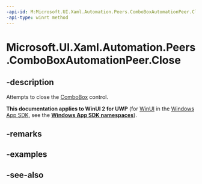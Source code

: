 ```yaml
---
-api-id: M:Microsoft.UI.Xaml.Automation.Peers.ComboBoxAutomationPeer.Close
-api-type: winrt method
---
```


<!-- Method syntax
public void Close()
-->

# Microsoft.UI.Xaml.Automation.Peers.ComboBoxAutomationPeer.Close

## -description
Attempts to close the [ComboBox](../microsoft.ui.xaml.controls/combobox.md) control.

**This documentation applies to WinUI 2 for UWP** (for [WinUI](/windows/apps/winui/winui3/) in the [Windows App SDK](/windows/apps/windows-app-sdk/), see the **[Windows App SDK namespaces](/windows/windows-app-sdk/api/winrt/)**).

## -remarks

## -examples

## -see-also
